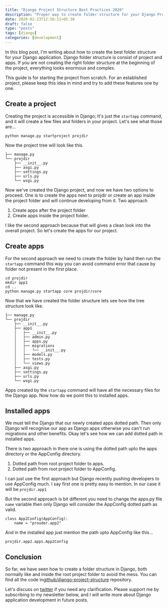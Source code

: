 ```yaml
---
title: "Django Project Structure Best Practices 2020"
description: "Proper way to create folder structure for your Django Project."
date: 2020-02-23T12:56:11+05:30
draft: false
type: "posts"
tags: [django]
categories: [development]
---
```


In this blog post, I'm writing about how to create the best folder structure for your Django application.  Django folder structure is consist of project and apps. If you are not creating the right folder structure at the beginning of the project, everything looks enormous and complex.

This guide is for starting the project from scratch. For an established project, please keep this idea in mind and try to add these features one by one.

## Create a project

Creating the project is accessible in Django; It's just the `startapp` command, and it will create a few files and folders in your project. Let's see what those are…

    python manage.py startproject projdir

Now the project tree will look like this.

```
├── manage.py
└── projdir
    ├── __init__.py
    ├── asgi.py
    ├── settings.py
    ├── urls.py
    └── wsgi.py
```

Now we've created the Django project, and now we have two options to proceed. One is to create the apps next to projdir or create an app inside the project folder and will continue developing from it.
Two approach

1. Create apps after the project folder
2. Create apps inside the project folder.

I like the second approach because that will gives a clean look into the overall project. So let's create the apps for our project.

## Create apps

For the second approach we need to create the folder by hand then run the `startapp` command this way you can avoid command error that cause by folder not present in the first place.

```
cd projdir
mkdir app1
cd ..
python manage.py startapp core projdir/core
```

Now that we have created the folder structure lets see how the tree structure look like.

```
├── manage.py
└── projdir
    ├── __init__.py
    ├── app1
    │   ├── __init__.py
    │   ├── admin.py
    │   ├── apps.py
    │   ├── migrations
    │   │   └── __init__.py
    │   ├── models.py
    │   ├── tests.py
    │   └── views.py
    ├── asgi.py
    ├── settings.py
    ├── urls.py
    └── wsgi.py
```

Apps created by the `startapp` command will have all the necessary files for the Django app. Now how do we point this to installed apps.

## Installed apps

We must tell the Django that our newly created apps dotted path.  Then only Django will recognise our app as Django apps otherwise you can't run migrations and other benefits. Okay let's see how we can add dotted path in installed apps.

There is two approach in there one is using the dotted path upto the apps directory or the AppConfig directory.

1. Dotted path from root project folder to apps.
2. Dotted path from root project folder to AppConfig.

I can just use the first approach but Django recently pushing developers to use AppConfig much. I say first one is pretty easy to mention. In our case it will be `projdir.app1`

But the second approach is bit different you need to change the apps.py file `name` variable then only Django will consider the AppConfig dotted path as valid.

```
class App2Config(AppConfig):
    name = "prouder.app2"
```

And in the installed app just mention the path upto AppConfig like this...

    projdir.app2.apps.App2Config

## Conclusion

So far, we have seen how to create a folder structure in Django, both normally like and inside the root project folder to avoid the mess. You can find all the code in[github/django-project-structure](https://github.com/rajasimon/django-project-structure) repository.

Let's discuss on [twitter](https://twitter.com/rajasimon) if you need any clarification. Please support me by subscribing to my newsletter below, and I will write more about Django application development in future posts.